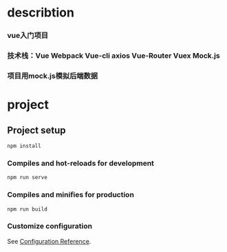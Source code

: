 # describtion

### vue入门项目

### 技术栈：Vue Webpack Vue-cli axios Vue-Router Vuex Mock.js

### 项目用mock.js模拟后端数据

# project

## Project setup
```
npm install
```

### Compiles and hot-reloads for development
```
npm run serve
```

### Compiles and minifies for production
```
npm run build
```

### Customize configuration
See [Configuration Reference](https://cli.vuejs.org/config/).
